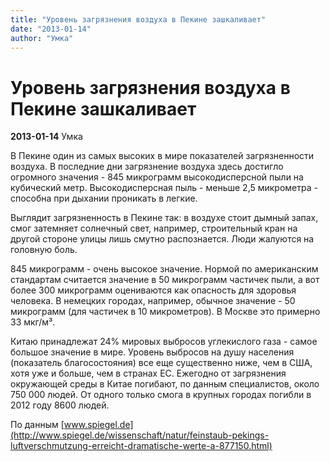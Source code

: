 ```yaml
---
title: "Уровень загрязнения воздуха в Пекине зашкаливает"
date: "2013-01-14"
author: "Умка"
---
```


# Уровень загрязнения воздуха в Пекине зашкаливает

**2013-01-14** Умка

В Пекине один из самых высоких в мире показателей загрязненности воздуха. В последние дни загрязнение воздуха здесь достигло огромного значения - 845 микрограмм высокодисперсной пыли на кубический метр. Высокодисперсная пыль - меньше 2,5 микрометра - способна при дыхании проникать в легкие.

Выглядит загрязненность в Пекине так: в воздухе стоит дымный запах, смог затемняет солнечный свет, например, строительный кран на другой стороне улицы лишь смутно распознается. Люди жалуются на головную боль.

845 микрограмм - очень высокое значение. Нормой по американским стандартам считается значение в 50 микрограмм частичек пыли, а вот более 300 микрограмм оцениваются как опасность для здоровья человека. В немецких городах, например, обычное значение - 50 микрограмм (для частичек в 10 микрометров). В Москве это примерно 33 мкг/м³.

Китаю принадлежат 24% мировых выбросов углекислого газа - самое большое значение в мире. Уровень выбросов на душу населения (показатель благосостояния) все еще существенно ниже, чем в США, хотя уже и больше, чем в странах ЕС. Ежегодно от загрязнения окружающей среды в Китае погибают, по данным специалистов, около 750 000 людей. От одного только смога в крупных городах погибли в 2012 году 8600 людей.

По данным [www.spiegel.de](http://www.spiegel.de/wissenschaft/natur/feinstaub-pekings-luftverschmutzung-erreicht-dramatische-werte-a-877150.html)